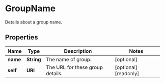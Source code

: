 

# GroupName

Details about a group name.
## Properties

Name | Type | Description | Notes
------------ | ------------- | ------------- | -------------
**name** | **String** | The name of group. |  [optional]
**self** | **URI** | The URL for these group details. |  [optional] [readonly]




